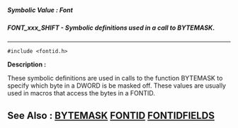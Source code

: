 ##### Symbolic Value : Font
##### FONT_xxx_SHIFT - Symbolic definitions used in a call to BYTEMASK.
---
```
#include <fontid.h>
```
**Description :**

These symbolic definitions are used in calls to the function BYTEMASK to 
specify which byte in a DWORD is be masked off. These values are usually used 
in macros that access the bytes in a FONTID.

**See Also :**
[BYTEMASK](/reference/Func/BYTEMASK)
[FONTID](/reference/Data/FONTID)
[FONTIDFIELDS](/reference/Data/FONTIDFIELDS)
---
